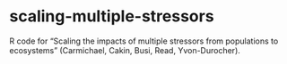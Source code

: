 # scaling-multiple-stressors
R code for “Scaling the impacts of multiple stressors from populations to ecosystems” (Carmichael, Cakin, Busi, Read, Yvon-Durocher).
